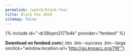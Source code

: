 ```yaml
---
permalink: /watch/black-fox/
title: Black Fox 2019
sitemap: false
---
```


{% include id="-dr38spm2177e4k" provider="fembed" %}

**Download on fembed.com**{:.btn .btn--success .btn--large onclick="window.location.url='http://go.knoacc.org/7W'"}
